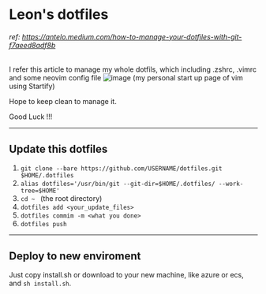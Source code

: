 # Leon's dotfiles 

###### ref: https://antelo.medium.com/how-to-manage-your-dotfiles-with-git-f7aeed8adf8b
I refer this article to manage my whole dotfils, which including .zshrc, .vimrc and some neovim config file 
![image](https://user-images.githubusercontent.com/21136873/113861782-28511800-97da-11eb-93be-f9fc09958c13.png)
(my personal start up page of vim using Startify)

Hope to keep clean to manage it.

Good Luck !!!

---

## Update this dotfiles
1. ```git clone --bare https://github.com/USERNAME/dotfiles.git $HOME/.dotfiles```
2. ```alias dotfiles='/usr/bin/git --git-dir=$HOME/.dotfiles/ --work-tree=$HOME'```
3. ```cd ~ ``` (the root directory) 
4. ```dotfiles add <your_update_files>```
5. ```dotfiles commim -m <what you done>```
6. ```dotfiles push ```


---
## Deploy to new enviroment 
Just copy install.sh or download to your new machine, like azure or ecs, and ```sh install.sh```.<br>


